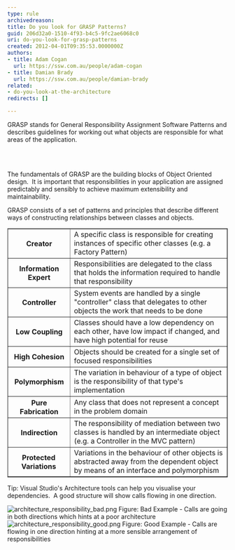 ```yaml
---
type: rule
archivedreason: 
title: Do you look for GRASP Patterns?
guid: 206d32a0-1510-4f93-b4c5-9fc2ae6068c0
uri: do-you-look-for-grasp-patterns
created: 2012-04-01T09:35:53.0000000Z
authors:
- title: Adam Cogan
  url: https://ssw.com.au/people/adam-cogan
- title: Damian Brady
  url: https://ssw.com.au/people/damian-brady
related:
- do-you-look-at-the-architecture
redirects: []

---
```



<p><span lang="EN-AU">GRASP stands for General Responsibility Assignment Software Patterns and describes guidelines for working out what objects are responsible for what areas of the application.</span></p>
<br><excerpt class='endintro'></excerpt><br>
<p>​The fundamentals of GRASP are the building blocks of Object Oriented design.&#160; It is important that responsibilities in your application are assigned predictably and sensibly to achieve maximum extensibility and maintainability.</p>
<p>GRASP consists of a set of&#160;patterns and principles that describe different ways of constructing relationships between classes and objects.</p>
<table cellpadding="4" border="1" style="border-collapse&#58;collapse;">
<tbody><tr><th>Creator</th>
<td>A specific class is responsible for creating instances of specific other classes (e.g. a Factory Pattern)</td></tr>
<tr><th>​Information Expert</th>
<td>Responsibilities are delegated to the class that holds the information required to handle that responsibility​</td></tr>
<tr><th>​Controller</th>
<td>​System events are handled by a single &quot;controller&quot; class that delegates to other objects the work that needs to be done</td></tr>
<tr><th>​Low Coupling </th>
<td>Classes should have a low dependency on each other, have low impact if changed, and ​have high potential for reuse</td></tr>
<tr><th>​High Cohesion</th>
<td>​Objects should be created for a single set of focused responsibilities</td></tr>
<tr><th>​Polymorphism</th>
<td>​The variation in behaviour of a type of object is the responsibility of that type's implementation</td></tr>
<tr><th>​Pure Fabrication</th>
<td>​Any class that does not represent a concept in the problem domain</td></tr>
<tr><th>​Indirection</th>
<td>​The responsibility of mediation between two classes is handled by an intermediate object (e.g. a Controller in the MVC pattern)</td></tr>
<tr><th style="padding-right&#58;10px;">​Protected Variations</th>
<td>​Variations in the behaviour of other objects is abstracted away from the dependent object by means of an interface and polymorphism</td></tr></tbody></table>
<p>Tip&#58; Visual Studio's Architecture tools can help you visualise your dependencies.&#160; A good structure will show calls flowing in one direction.</p>
<img alt="architecture_responsibility_bad.png" src="/PublishingImages/architecture_responsibility_bad.png" class="ms-rteCustom-ImageArea" />
<span class="ssw-rteStyle-FigureBad">Figure&#58; Bad Example - Calls are going in both directions which hints at a poor architecture</span>
<img class="ms-rteCustom-ImageArea" alt="architecture_responsibility_good.png" src="/PublishingImages/architecture_responsibility_good.png" />
<span class="ssw-rteStyle-FigureGood">Figure&#58; Good Example -&#160;Calls&#160;are flowing in one direction hinting at a more sensible&#160;arrangement of responsibilities</span>


